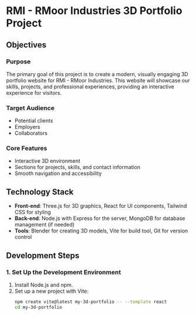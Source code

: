 # RMI - RMoor Industries 3D Portfolio Project

## Objectives

### Purpose
The primary goal of this project is to create a modern, visually engaging 3D portfolio website for RMI - RMoor Industries. This website will showcase our skills, projects, and professional experiences, providing an interactive experience for visitors.

### Target Audience
- Potential clients
- Employers
- Collaborators

### Core Features
- Interactive 3D environment
- Sections for projects, skills, and contact information
- Smooth navigation and accessibility

## Technology Stack
- **Front-end**: Three.js for 3D graphics, React for UI components, Tailwind CSS for styling
- **Back-end**: Node.js with Express for the server, MongoDB for database management (if needed)
- **Tools**: Blender for creating 3D models, Vite for build tool, Git for version control

## Development Steps

### 1. Set Up the Development Environment
1. Install Node.js and npm.
2. Set up a new project with Vite:
   ```sh
   npm create vite@latest my-3d-portfolio -- --template react
   cd my-3d-portfolio
